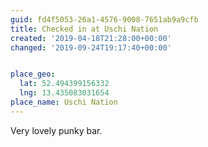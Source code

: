 ```yaml
---
guid: fd4f5053-26a1-4576-9008-7651ab9a9cfb
title: Checked in at Uschi Nation
created: '2019-04-18T21:28:00+00:00'
changed: '2019-09-24T19:17:40+00:00'


place_geo:
  lat: 52.494399156332
  lng: 13.435083031654
place_name: Uschi Nation
---
```


Very lovely punky bar. 
